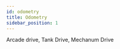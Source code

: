 ```yaml
---
id: odometry
title: Odometry
sidebar_position: 1
---
```


Arcade drive, Tank Drive, Mechanum Drive